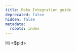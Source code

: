 ```yaml
---
title: Roku Integration guide
deprecated: false
hidden: false
metadata:
  robots: index
---
```

Hi \<$pid>